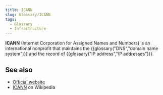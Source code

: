 ```yaml
---
title: ICANN
slug: Glossary/ICANN
tags:
  - Glossary
  - Infrastructure
---
```

**ICANN** (Internet Corporation for Assigned Names and Numbers) is an international nonprofit that maintains the {{glossary("DNS","domain name system")}} and the record of {{glossary("IP address","IP addresses")}}.

## See also

- [Official website](https://www.icann.org/)
- [ICANN](https://en.wikipedia.org/wiki/ICANN) on Wikipedia
